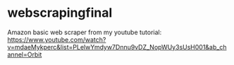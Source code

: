 # webscrapingfinal

Amazon basic web scraper from my youtube tutorial:  
https://www.youtube.com/watch?v=mdaeMykperc&list=PLelwYmdyw7Dnnu9vDZ_NopWUy3sUsH001&ab_channel=Orbit
